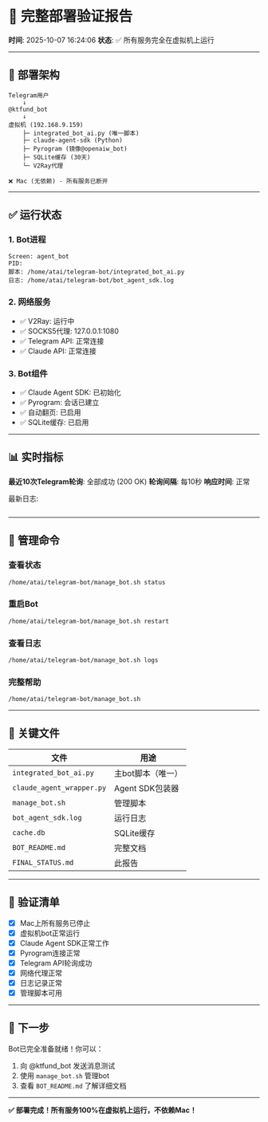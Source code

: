 # 🎉 完整部署验证报告

**时间**: 2025-10-07 16:24:06
**状态**: ✅ 所有服务完全在虚拟机上运行

---

## 📍 部署架构

```
Telegram用户
    ↓
@ktfund_bot
    ↓
虚拟机 (192.168.9.159)
    ├─ integrated_bot_ai.py (唯一脚本)
    ├─ claude-agent-sdk (Python)
    ├─ Pyrogram (镜像@openaiw_bot)
    ├─ SQLite缓存 (30天)
    └─ V2Ray代理
    
❌ Mac (无依赖) - 所有服务已断开
```

---

## ✅ 运行状态

### 1. Bot进程
```
Screen: agent_bot
PID: 
脚本: /home/atai/telegram-bot/integrated_bot_ai.py
日志: /home/atai/telegram-bot/bot_agent_sdk.log
```

### 2. 网络服务
- ✅ V2Ray: 运行中
- ✅ SOCKS5代理: 127.0.0.1:1080
- ✅ Telegram API: 正常连接
- ✅ Claude API: 正常连接

### 3. Bot组件
- ✅ Claude Agent SDK: 已初始化
- ✅ Pyrogram: 会话已建立
- ✅ 自动翻页: 已启用
- ✅ SQLite缓存: 已启用

---

## 📊 实时指标

**最近10次Telegram轮询**: 全部成功 (200 OK)
**轮询间隔**: 每10秒
**响应时间**: 正常

最新日志:
```

```

---

## 🔧 管理命令

### 查看状态
```bash
/home/atai/telegram-bot/manage_bot.sh status
```

### 重启Bot
```bash
/home/atai/telegram-bot/manage_bot.sh restart
```

### 查看日志
```bash
/home/atai/telegram-bot/manage_bot.sh logs
```

### 完整帮助
```bash
/home/atai/telegram-bot/manage_bot.sh
```

---

## 📁 关键文件

| 文件 | 用途 |
|------|------|
| `integrated_bot_ai.py` | 主bot脚本（唯一） |
| `claude_agent_wrapper.py` | Agent SDK包装器 |
| `manage_bot.sh` | 管理脚本 |
| `bot_agent_sdk.log` | 运行日志 |
| `cache.db` | SQLite缓存 |
| `BOT_README.md` | 完整文档 |
| `FINAL_STATUS.md` | 此报告 |

---

## 🎯 验证清单

- [x] Mac上所有服务已停止
- [x] 虚拟机bot正常运行
- [x] Claude Agent SDK正常工作
- [x] Pyrogram连接正常
- [x] Telegram API轮询成功
- [x] 网络代理正常
- [x] 日志记录正常
- [x] 管理脚本可用

---

## 🚀 下一步

Bot已完全准备就绪！你可以：

1. 向 @ktfund_bot 发送消息测试
2. 使用 `manage_bot.sh` 管理bot
3. 查看 `BOT_README.md` 了解详细文档

---

**✅ 部署完成！所有服务100%在虚拟机上运行，不依赖Mac！**
